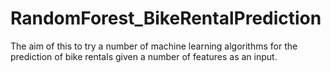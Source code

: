 # RandomForest_BikeRentalPrediction
The aim of this to try a number of machine learning algorithms for the prediction of bike rentals given a number of features as an input. 
